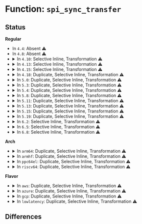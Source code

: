 # Function: <code>spi_sync_transfer</code>

## Status
<b>Regular</b>
<ul>
<li>
In <code>4.4</code>: Absent ⚠️
</li>
<li>
In <code>4.8</code>: Absent ⚠️
</li>
<li>
<details>
<summary>In <code>4.10</code>: Selective Inline, Transformation ⚠️</summary>

**Collision:** Unique Static

**Inline:** Selective

**Transformation:** True

**Instances:**

```
In drivers/base/regmap/regmap-spi.c (ffffffff815eee10)
Location: include/linux/spi/spi.h:1014
Inline: True
Direct callers:
  - drivers/base/regmap/regmap-spi.c:regmap_spi_write
```
**Symbols:**

```
ffffffff815eee10-ffffffff815eee84: spi_sync_transfer.constprop.1 (STB_LOCAL)
```
</details>
</li>
<li>
<details>
<summary>In <code>4.13</code>: Selective Inline, Transformation ⚠️</summary>

**Collision:** Unique Static

**Inline:** Selective

**Transformation:** True

**Instances:**

```
In drivers/base/regmap/regmap-spi.c (ffffffff81602f80)
Location: include/linux/spi/spi.h:1051
Inline: True
Direct callers:
  - drivers/base/regmap/regmap-spi.c:regmap_spi_write
```
**Symbols:**

```
ffffffff81602f80-ffffffff8160300b: spi_sync_transfer.constprop.1 (STB_LOCAL)
```
</details>
</li>
<li>
<details>
<summary>In <code>4.15</code>: Selective Inline, Transformation ⚠️</summary>

**Collision:** Unique Static

**Inline:** Selective

**Transformation:** True

**Instances:**

```
In drivers/base/regmap/regmap-spi.c (ffffffff8166b350)
Location: include/linux/spi/spi.h:1051
Inline: True
Direct callers:
  - drivers/base/regmap/regmap-spi.c:regmap_spi_write
```
**Symbols:**

```
ffffffff8166b350-ffffffff8166b3db: spi_sync_transfer.constprop.1 (STB_LOCAL)
```
</details>
</li>
<li>
<details>
<summary>In <code>4.18</code>: Duplicate, Selective Inline, Transformation ⚠️</summary>

**Collision:** Static Duplication

**Inline:** Selective

**Transformation:** True

**Instances:**

```
In drivers/tty/serial/max310x.c (ffffffff8163f940)
Location: include/linux/spi/spi.h:1047
Inline: True
```
```
In drivers/base/regmap/regmap-spi.c (ffffffff816a6e30)
Location: include/linux/spi/spi.h:1047
Inline: True
Direct callers:
  - drivers/base/regmap/regmap-spi.c:regmap_spi_write
```
**Symbols:**

```
ffffffff8163f940-ffffffff8163f9ce: spi_sync_transfer.constprop.12 (STB_LOCAL)
ffffffff816a6e30-ffffffff816a6ea9: spi_sync_transfer.constprop.1 (STB_LOCAL)
```
</details>
</li>
<li>
<details>
<summary>In <code>5.0</code>: Duplicate, Selective Inline, Transformation ⚠️</summary>

**Collision:** Static Duplication

**Inline:** Selective

**Transformation:** True

**Instances:**

```
In drivers/tty/serial/max310x.c (ffffffff8165db50)
Location: include/linux/spi/spi.h:1045
Inline: True
```
```
In drivers/base/regmap/regmap-spi.c (ffffffff816c7890)
Location: include/linux/spi/spi.h:1045
Inline: True
Direct callers:
  - drivers/base/regmap/regmap-spi.c:spi_write
```
**Symbols:**

```
ffffffff8165db50-ffffffff8165dbde: spi_sync_transfer.constprop.13 (STB_LOCAL)
ffffffff816c7890-ffffffff816c7909: spi_sync_transfer.constprop.1 (STB_LOCAL)
```
</details>
</li>
<li>
<details>
<summary>In <code>5.3</code>: Duplicate, Selective Inline, Transformation ⚠️</summary>

**Collision:** Static Duplication

**Inline:** Selective

**Transformation:** True

**Instances:**

```
In drivers/tty/serial/max310x.c (ffffffff816927e0)
Location: include/linux/spi/spi.h:1117
Inline: True
Direct callers:
  - drivers/tty/serial/max310x.c:max310x_batch_read
  - drivers/tty/serial/max310x.c:max310x_batch_write
```
```
In drivers/base/regmap/regmap-spi.c (ffffffff81702b40)
Location: include/linux/spi/spi.h:1117
Inline: True
Direct callers:
  - drivers/base/regmap/regmap-spi.c:spi_write
```
**Symbols:**

```
ffffffff816927e0-ffffffff8169286e: spi_sync_transfer.constprop.0 (STB_LOCAL)
ffffffff81702b40-ffffffff81702bb9: spi_sync_transfer.constprop.0 (STB_LOCAL)
```
</details>
</li>
<li>
<details>
<summary>In <code>5.4</code>: Duplicate, Selective Inline, Transformation ⚠️</summary>

**Collision:** Static Duplication

**Inline:** Selective

**Transformation:** True

**Instances:**

```
In drivers/tty/serial/max310x.c (ffffffff816b5380)
Location: include/linux/spi/spi.h:1120
Inline: True
Direct callers:
  - drivers/tty/serial/max310x.c:max310x_batch_read
  - drivers/tty/serial/max310x.c:max310x_batch_write
```
```
In drivers/base/regmap/regmap-spi.c (ffffffff81726e90)
Location: include/linux/spi/spi.h:1120
Inline: True
Direct callers:
  - drivers/base/regmap/regmap-spi.c:spi_write
```
**Symbols:**

```
ffffffff816b5380-ffffffff816b540e: spi_sync_transfer.constprop.0 (STB_LOCAL)
ffffffff81726e90-ffffffff81726f09: spi_sync_transfer.constprop.0 (STB_LOCAL)
```
</details>
</li>
<li>
<details>
<summary>In <code>5.8</code>: Duplicate, Selective Inline, Transformation ⚠️</summary>

**Collision:** Static Duplication

**Inline:** Selective

**Transformation:** True

**Instances:**

```
In drivers/tty/serial/max310x.c (ffffffff817681f8)
Location: include/linux/spi/spi.h:1231
Inline: True
Inline callers:
  - drivers/tty/serial/max310x.c:max310x_batch_read
  - drivers/tty/serial/max310x.c:max310x_batch_write
```
```
In drivers/base/regmap/regmap-spi.c (ffffffff817e3460)
Location: include/linux/spi/spi.h:1231
Inline: True
Direct callers:
  - drivers/base/regmap/regmap-spi.c:spi_write
```
**Symbols:**

```
ffffffff817e3460-ffffffff817e34d5: spi_sync_transfer.constprop.0 (STB_LOCAL)
```
</details>
</li>
<li>
<details>
<summary>In <code>5.11</code>: Duplicate, Selective Inline, Transformation ⚠️</summary>

**Collision:** Static Duplication

**Inline:** Selective

**Transformation:** True

**Instances:**

```
In drivers/tty/serial/max310x.c (ffffffff8178303b)
Location: include/linux/spi/spi.h:1256
Inline: True
Inline callers:
  - drivers/tty/serial/max310x.c:max310x_batch_read
  - drivers/tty/serial/max310x.c:max310x_batch_write
```
```
In drivers/base/regmap/regmap-spi.c (ffffffff817f80c0)
Location: include/linux/spi/spi.h:1256
Inline: True
Direct callers:
  - drivers/base/regmap/regmap-spi.c:spi_write
```
**Symbols:**

```
ffffffff817f80c0-ffffffff817f8135: spi_sync_transfer.constprop.0 (STB_LOCAL)
```
</details>
</li>
<li>
<details>
<summary>In <code>5.13</code>: Duplicate, Selective Inline, Transformation ⚠️</summary>

**Collision:** Static Duplication

**Inline:** Selective

**Transformation:** True

**Instances:**

```
In drivers/tty/serial/max310x.c (ffffffff81766932)
Location: include/linux/spi/spi.h:1246
Inline: True
Inline callers:
  - drivers/tty/serial/max310x.c:max310x_batch_read
  - drivers/tty/serial/max310x.c:max310x_batch_write
```
```
In drivers/base/regmap/regmap-spi.c (ffffffff817dc850)
Location: include/linux/spi/spi.h:1246
Inline: True
Direct callers:
  - drivers/base/regmap/regmap-spi.c:spi_write
```
**Symbols:**

```
ffffffff817dc850-ffffffff817dc8cc: spi_sync_transfer.constprop.0 (STB_LOCAL)
```
</details>
</li>
<li>
<details>
<summary>In <code>5.15</code>: Duplicate, Selective Inline, Transformation ⚠️</summary>

**Collision:** Static Duplication

**Inline:** Selective

**Transformation:** True

**Instances:**

```
In drivers/tty/serial/max310x.c (ffffffff817eb302)
Location: include/linux/spi/spi.h:1245
Inline: True
Inline callers:
  - drivers/tty/serial/max310x.c:max310x_batch_read
  - drivers/tty/serial/max310x.c:max310x_batch_write
```
```
In drivers/base/regmap/regmap-spi.c (ffffffff81868250)
Location: include/linux/spi/spi.h:1245
Inline: True
Direct callers:
  - drivers/base/regmap/regmap-spi.c:spi_write
```
**Symbols:**

```
ffffffff81868250-ffffffff818682cc: spi_sync_transfer.constprop.0 (STB_LOCAL)
```
</details>
</li>
<li>
<details>
<summary>In <code>5.19</code>: Duplicate, Selective Inline, Transformation ⚠️</summary>

**Collision:** Static Duplication

**Inline:** Selective

**Transformation:** True

**Instances:**

```
In drivers/tty/serial/max310x.c (ffffffff8192b90f)
Location: include/linux/spi/spi.h:1225
Inline: True
Inline callers:
  - drivers/tty/serial/max310x.c:max310x_batch_read
  - drivers/tty/serial/max310x.c:max310x_batch_write
```
```
In drivers/base/regmap/regmap-spi.c (ffffffff819b0c20)
Location: include/linux/spi/spi.h:1225
Inline: True
Direct callers:
  - drivers/base/regmap/regmap-spi.c:spi_write
```
**Symbols:**

```
ffffffff819b0c20-ffffffff819b0cb4: spi_sync_transfer.constprop.0 (STB_LOCAL)
```
</details>
</li>
<li>
<details>
<summary>In <code>6.2</code>: Selective Inline, Transformation ⚠️</summary>

**Collision:** Unique Static

**Inline:** Selective

**Transformation:** True

**Instances:**

```
In drivers/base/regmap/regmap-spi.c (ffffffff81b24b30)
Location: include/linux/spi/spi.h:1305
Inline: True
Direct callers:
  - drivers/base/regmap/regmap-spi.c:spi_write
```
**Symbols:**

```
ffffffff81b24b30-ffffffff81b24bc4: spi_sync_transfer.constprop.0 (STB_LOCAL)
```
</details>
</li>
<li>
<details>
<summary>In <code>6.5</code>: Selective Inline, Transformation ⚠️</summary>

**Collision:** Unique Static

**Inline:** Selective

**Transformation:** True

**Instances:**

```
In drivers/base/regmap/regmap-spi.c (ffffffff81b74c30)
Location: include/linux/spi/spi.h:1356
Inline: True
Direct callers:
  - drivers/base/regmap/regmap-spi.c:spi_write
```
**Symbols:**

```
ffffffff81b74c30-ffffffff81b74cc1: spi_sync_transfer.constprop.0 (STB_LOCAL)
```
</details>
</li>
<li>
<details>
<summary>In <code>6.8</code>: Selective Inline, Transformation ⚠️</summary>

**Collision:** Unique Static

**Inline:** Selective

**Transformation:** True

**Instances:**

```
In drivers/base/regmap/regmap-spi.c (ffffffff81bc8ab0)
Location: include/linux/spi/spi.h:1402
Inline: True
Direct callers:
  - drivers/base/regmap/regmap-spi.c:spi_write
```
**Symbols:**

```
ffffffff81bc8ab0-ffffffff81bc8b41: spi_sync_transfer.constprop.0 (STB_LOCAL)
```
</details>
</li>
</ul>
<b>Arch</b>
<ul>
<li>
<details>
<summary>In <code>arm64</code>: Duplicate, Selective Inline, Transformation ⚠️</summary>

**Collision:** Static Duplication

**Inline:** Selective

**Transformation:** True

**Instances:**

```
In drivers/tty/serial/max310x.c (ffff800010898b30)
Location: include/linux/spi/spi.h:1120
Inline: True
Direct callers:
  - drivers/tty/serial/max310x.c:max310x_batch_read
  - drivers/tty/serial/max310x.c:max310x_batch_write
```
```
In drivers/base/regmap/regmap-spi.c (ffff80001091c0e8)
Location: include/linux/spi/spi.h:1120
Inline: True
Direct callers:
  - drivers/base/regmap/regmap-spi.c:spi_write
```
```
In drivers/mfd/stmpe-spi.c (ffff8000109303f0)
Location: include/linux/spi/spi.h:1120
Inline: True
```
**Symbols:**

```
ffff800010898b30-ffff800010898bb8: spi_sync_transfer.constprop.0 (STB_LOCAL)
ffff80001091c0e8-ffff80001091c164: spi_sync_transfer.constprop.0 (STB_LOCAL)
ffff8000109303f0-ffff80001093046c: spi_sync_transfer.constprop.0 (STB_LOCAL)
```
</details>
</li>
<li>
<details>
<summary>In <code>armhf</code>: Duplicate, Selective Inline, Transformation ⚠️</summary>

**Collision:** Static Duplication

**Inline:** Selective

**Transformation:** True

**Instances:**

```
In drivers/tty/serial/max310x.c (c0994424)
Location: include/linux/spi/spi.h:1120
Inline: True
Inline callers:
  - drivers/tty/serial/max310x.c:max310x_batch_read
  - drivers/tty/serial/max310x.c:max310x_batch_write
```
```
In drivers/base/regmap/regmap-spi.c (c0a018c4)
Location: include/linux/spi/spi.h:1120
Inline: True
Direct callers:
  - drivers/base/regmap/regmap-spi.c:regmap_spi_write
```
```
In drivers/mfd/stmpe-spi.c (c0a11974)
Location: include/linux/spi/spi.h:1120
Inline: True
Direct callers:
  - drivers/mfd/stmpe-spi.c:spi_reg_write
```
**Symbols:**

```
c0a018c4-c0a01958: spi_sync_transfer.constprop.0 (STB_LOCAL)
c0a11974-c0a11a08: spi_sync_transfer.constprop.0 (STB_LOCAL)
```
</details>
</li>
<li>
<details>
<summary>In <code>ppc64el</code>: Duplicate, Selective Inline, Transformation ⚠️</summary>

**Collision:** Static Duplication

**Inline:** Selective

**Transformation:** True

**Instances:**

```
In drivers/tty/serial/max310x.c (0)
Location: include/linux/spi/spi.h:1120
Inline: False
```
```
In drivers/base/regmap/regmap-spi.c (c0000000009c08f0)
Location: include/linux/spi/spi.h:1120
Inline: True
Direct callers:
  - drivers/base/regmap/regmap-spi.c:spi_write
```
```
In drivers/mfd/stmpe-spi.c (c0000000009d03f0)
Location: include/linux/spi/spi.h:1120
Inline: True
```
**Symbols:**

```
c0000000009c08f0-c0000000009c09a8: spi_sync_transfer.constprop.0 (STB_LOCAL)
c0000000009d03f0-c0000000009d04a8: spi_sync_transfer.constprop.0 (STB_LOCAL)
```
</details>
</li>
<li>
<details>
<summary>In <code>riscv64</code>: Duplicate, Selective Inline, Transformation ⚠️</summary>

**Collision:** Static Duplication

**Inline:** Selective

**Transformation:** True

**Instances:**

```
In drivers/tty/serial/max310x.c (ffffffe00055b644)
Location: include/linux/spi/spi.h:1120
Inline: True
Direct callers:
  - drivers/tty/serial/max310x.c:max310x_batch_read
  - drivers/tty/serial/max310x.c:max310x_batch_write
```
```
In drivers/base/regmap/regmap-spi.c (ffffffe00059bbc8)
Location: include/linux/spi/spi.h:1120
Inline: True
Direct callers:
  - drivers/base/regmap/regmap-spi.c:spi_write
```
```
In drivers/mfd/stmpe-spi.c (ffffffe0005a6b7c)
Location: include/linux/spi/spi.h:1120
Inline: True
```
```
In drivers/mmc/host/mmc_spi.c (ffffffe00071a048)
Location: include/linux/spi/spi.h:1120
Inline: True
```
**Symbols:**

```
ffffffe00055b644-ffffffe00055b6b6: spi_sync_transfer.constprop.0 (STB_LOCAL)
ffffffe0005a6b7c-ffffffe0005a6be6: spi_sync_transfer.constprop.0 (STB_LOCAL)
ffffffe00071a048-ffffffe00071a0b2: spi_sync_transfer.constprop.0 (STB_LOCAL)
ffffffe00059bbc8-ffffffe00059bc32: spi_sync_transfer.constprop.0 (STB_LOCAL)
```
</details>
</li>
</ul>
<b>Flavor</b>
<ul>
<li>
<details>
<summary>In <code>aws</code>: Duplicate, Selective Inline, Transformation ⚠️</summary>

**Collision:** Static Duplication

**Inline:** Selective

**Transformation:** True

**Instances:**

```
In drivers/tty/serial/max310x.c (ffffffff8167ade0)
Location: include/linux/spi/spi.h:1120
Inline: True
Direct callers:
  - drivers/tty/serial/max310x.c:max310x_batch_read
  - drivers/tty/serial/max310x.c:max310x_batch_write
```
```
In drivers/base/regmap/regmap-spi.c (ffffffff816ecc70)
Location: include/linux/spi/spi.h:1120
Inline: True
Direct callers:
  - drivers/base/regmap/regmap-spi.c:spi_write
```
**Symbols:**

```
ffffffff8167ade0-ffffffff8167ae6e: spi_sync_transfer.constprop.0 (STB_LOCAL)
ffffffff816ecc70-ffffffff816ecce9: spi_sync_transfer.constprop.0 (STB_LOCAL)
```
</details>
</li>
<li>
<details>
<summary>In <code>azure</code>: Duplicate, Selective Inline, Transformation ⚠️</summary>

**Collision:** Static Duplication

**Inline:** Selective

**Transformation:** True

**Instances:**

```
In drivers/tty/serial/max310x.c (ffffffff81659ed0)
Location: include/linux/spi/spi.h:1120
Inline: True
Direct callers:
  - drivers/tty/serial/max310x.c:max310x_batch_read
  - drivers/tty/serial/max310x.c:max310x_batch_write
```
```
In drivers/base/regmap/regmap-spi.c (ffffffff816c72b0)
Location: include/linux/spi/spi.h:1120
Inline: True
Direct callers:
  - drivers/base/regmap/regmap-spi.c:spi_write
```
**Symbols:**

```
ffffffff81659ed0-ffffffff81659f5e: spi_sync_transfer.constprop.0 (STB_LOCAL)
ffffffff816c72b0-ffffffff816c7329: spi_sync_transfer.constprop.0 (STB_LOCAL)
```
</details>
</li>
<li>
<details>
<summary>In <code>gcp</code>: Duplicate, Selective Inline, Transformation ⚠️</summary>

**Collision:** Static Duplication

**Inline:** Selective

**Transformation:** True

**Instances:**

```
In drivers/tty/serial/max310x.c (ffffffff816a91c0)
Location: include/linux/spi/spi.h:1120
Inline: True
Direct callers:
  - drivers/tty/serial/max310x.c:max310x_batch_read
  - drivers/tty/serial/max310x.c:max310x_batch_write
```
```
In drivers/base/regmap/regmap-spi.c (ffffffff8171a350)
Location: include/linux/spi/spi.h:1120
Inline: True
Direct callers:
  - drivers/base/regmap/regmap-spi.c:spi_write
```
**Symbols:**

```
ffffffff816a91c0-ffffffff816a924e: spi_sync_transfer.constprop.0 (STB_LOCAL)
ffffffff8171a350-ffffffff8171a3c9: spi_sync_transfer.constprop.0 (STB_LOCAL)
```
</details>
</li>
<li>
<details>
<summary>In <code>lowlatency</code>: Duplicate, Selective Inline, Transformation ⚠️</summary>

**Collision:** Static Duplication

**Inline:** Selective

**Transformation:** True

**Instances:**

```
In drivers/tty/serial/max310x.c (ffffffff816c3620)
Location: include/linux/spi/spi.h:1120
Inline: True
Direct callers:
  - drivers/tty/serial/max310x.c:max310x_batch_read
  - drivers/tty/serial/max310x.c:max310x_batch_write
```
```
In drivers/base/regmap/regmap-spi.c (ffffffff817356b0)
Location: include/linux/spi/spi.h:1120
Inline: True
Direct callers:
  - drivers/base/regmap/regmap-spi.c:spi_write
```
**Symbols:**

```
ffffffff816c3620-ffffffff816c36ae: spi_sync_transfer.constprop.0 (STB_LOCAL)
ffffffff817356b0-ffffffff81735729: spi_sync_transfer.constprop.0 (STB_LOCAL)
```
</details>
</li>
</ul>

## Differences
